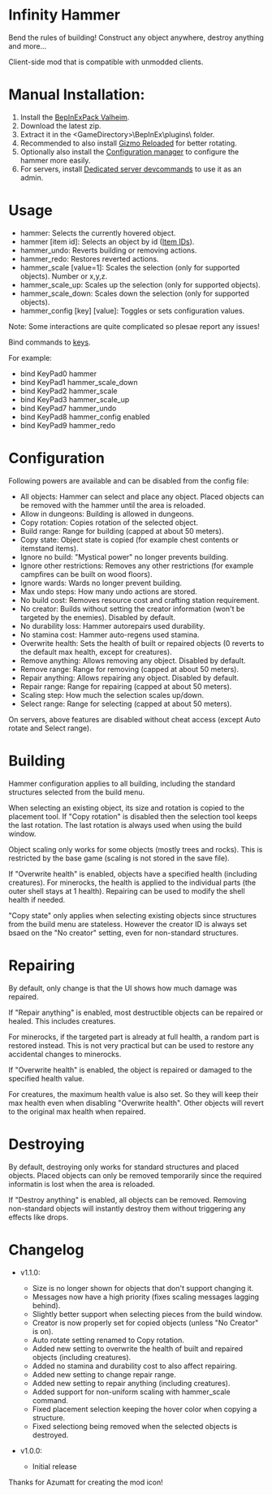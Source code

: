 # Infinity Hammer

Bend the rules of building! Construct any object anywhere, destroy anything and more...

Client-side mod that is compatible with unmodded clients.

# Manual Installation:

1. Install the [BepInExPack Valheim](https://valheim.thunderstore.io/package/denikson/BepInExPack_Valheim).
2. Download the latest zip.
3. Extract it in the \<GameDirectory\>\BepInEx\plugins\ folder.
4. Recommended to also install [Gizmo Reloaded](https://www.nexusmods.com/valheim/mods/1293) for better rotating.
5. Optionally also install the [Configuration manager](https://github.com/BepInEx/BepInEx.ConfigurationManager/releases/tag/v16.4) to configure the hammer more easily.
6. For servers, install [Dedicated server devcommands](https://valheim.thunderstore.io/package/JereKuusela/Dedicated_server_devcommands/) to use it as an admin.

# Usage

- hammer: Selects the currently hovered object.
- hammer [item id]: Selects an object by id ([Item IDs](https://valheim.fandom.com/wiki/Item_IDs)).
- hammer_undo: Reverts building or removing actions.
- hammer_redo: Restores reverted actions.
- hammer_scale [value=1]: Scales the selection (only for supported objects). Number or x,y,z.
- hammer_scale_up: Scales up the selection (only for supported objects).
- hammer_scale_down: Scales down the selection (only for supported objects).
- hammer_config [key] [value]: Toggles or sets configuration values.

Note: Some interactions are quite complicated so plesae report any issues!

Bind commands to [keys](https://docs.unity3d.com/ScriptReference/KeyCode.html).

For example:

- bind KeyPad0 hammer
- bind KeyPad1 hammer_scale_down
- bind KeyPad2 hammer_scale
- bind KeyPad3 hammer_scale_up
- bind KeyPad7 hammer_undo
- bind KeyPad8 hammer_config enabled
- bind KeyPad9 hammer_redo

# Configuration

Following powers are available and can be disabled from the config file:

- All objects: Hammer can select and place any object. Placed objects can be removed with the hammer until the area is reloaded.
- Allow in dungeons: Building is allowed in dungeons.
- Copy rotation: Copies rotation of the selected object.
- Build range: Range for building (capped at about 50 meters).
- Copy state: Object state is copied (for example chest contents or itemstand items).
- Ignore no build: "Mystical power" no longer prevents building.
- Ignore other restrictions: Removes any other restrictions (for example campfires can be built on wood floors).
- Ignore wards: Wards no longer prevent building.
- Max undo steps: How many undo actions are stored.
- No build cost: Removes resource cost and crafting station requirement.
- No creator: Builds without setting the creator information (won't be targeted by the enemies). Disabled by default.
- No durability loss: Hammer autorepairs used durability.
- No stamina cost: Hammer auto-regens used stamina.
- Overwrite health: Sets the health of built or repaired objects (0 reverts to the default max health, except for creatures).
- Remove anything: Allows removing any object. Disabled by default.
- Remove range: Range for removing (capped at about 50 meters).
- Repair anything: Allows repairing any object. Disabled by default.
- Repair range: Range for repairing (capped at about 50 meters).
- Scaling step: How much the selection scales up/down.
- Select range: Range for selecting (capped at about 50 meters).

On servers, above features are disabled without cheat access (except Auto rotate and Select range).

# Building

Hammer configuration applies to all building, including the standard structures selected from the build menu.

When selecting an existing object, its size and rotation is copied to the placement tool. If "Copy rotation" is disabled then the selection tool keeps the last rotation. The last rotation is always used when using the build window.

Object scaling only works for some objects (mostly trees and rocks). This is restricted by the base game (scaling is not stored in the save file).

If "Overwrite health" is enabled, objects have a specified health (including creatures). For minerocks, the health is applied to the individual parts (the outer shell stays at 1 health). Repairing can be used to modify the shell health if needed.

"Copy state" only applies when selecting existing objects since structures from the build menu are stateless. However the creator ID is always set bsaed on the "No creator" setting, even for non-standard structures.

# Repairing

By default, only change is that the UI shows how much damage was repaired.

If "Repair anything" is enabled, most destructible objects can be repaired or healed. This includes creatures.

For minerocks, if the targeted part is already at full health, a random part is restored instead. This is not very practical but can be used to restore any accidental changes to minerocks.

If "Overwrite health" is enabled, the object is repaired or damaged to the specified health value.

For creatures, the maximum health value is also set. So they will keep their max health even when disabling "Overwrite health". Other objects will revert to the original max health when repaired.

# Destroying

By default, destroying only works for standard structures and placed objects. Placed objects can only be removed temporarily since the required informatin is lost when the area is reloaded.

If "Destroy anything" is enabled, all objects can be removed. Removing non-standard objects will instantly destroy them without triggering any effects like drops.


# Changelog

- v1.1.0: 
	- Size is no longer shown for objects that don't support changing it.
	- Messages now have a high priority (fixes scaling messages lagging behind).
	- Slightly better support when selecting pieces from the build window.
	- Creator is now properly set for copied objects (unless "No Creator" is on).
	- Auto rotate setting renamed to Copy rotation.
	- Added new setting to overwrite the health of built and repaired objects (including creatures).
	- Added no stamina and durability cost to also affect repairing.
	- Added new setting to change repair range.
	- Added new setting to repair anything (including creatures).
	- Added support for non-uniform scaling with hammer_scale command.
	- Fixed placement selection keeping the hover color when copying a structure.
	- Fixed selectiong being removed when the selected objects is destroyed.

- v1.0.0: 
	- Initial release

Thanks for Azumatt for creating the mod icon!
